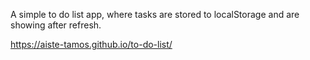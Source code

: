 A simple to do list app, where tasks are stored to localStorage and are showing after refresh.

https://aiste-tamos.github.io/to-do-list/
